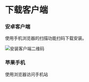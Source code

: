# 下载客户端

### 安卓客户端

使用手机浏览器的扫描功能扫码下载安装。

![安装客户端二维码](https://help.moneywhere.com/qrcode1.png)

### 苹果手机
使用浏览器访问手机站